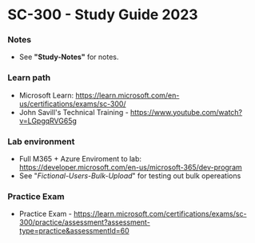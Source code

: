 # SC-300 - Study Guide 2023

### Notes 
* See **"Study-Notes"** for notes. 

### Learn path 
* Microsoft Learn: https://learn.microsoft.com/en-us/certifications/exams/sc-300/
* John Savill's Technical Training - https://www.youtube.com/watch?v=LGpgqRVG65g

### Lab environment 
* Full M365 + Azure Enviroment to lab: https://developer.microsoft.com/en-us/microsoft-365/dev-program
* See "_Fictional-Users-Bulk-Upload_" for testing out bulk opereations

### Practice Exam
* Practice Exam - https://learn.microsoft.com/certifications/exams/sc-300/practice/assessment?assessment-type=practice&assessmentId=60
  
